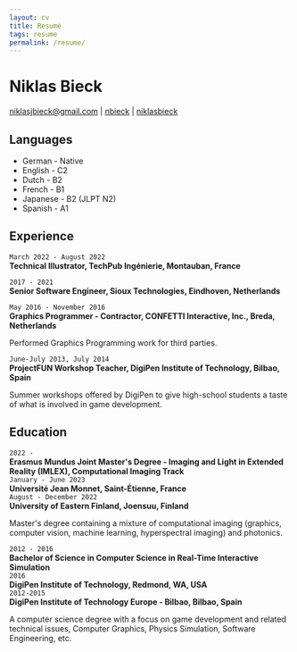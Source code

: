 ```yaml
---
layout: cv
title: Resumé
tags: resume
permalink: /resume/
---
```

# Niklas Bieck

<div id="webaddress">
<a href="mailto:niklasjbieck@gmail.com">niklasjbieck@gmail.com</a>
|
<i class="fa fa-github"></i> <a href="http://github.com/nbieck">nbieck</a>
|
<i class="fa fa-linkedin"></i> <a href="https://www.linkedin.com/in/niklasbieck/">niklasbieck</a>
</div>

## Languages

* German - Native
* English - C2
* Dutch - B2
* French - B1
* Japanese - B2 (JLPT N2)
* Spanish - A1

## Experience

`March 2022 - August 2022`  
__Technical Illustrator, TechPub Ingénierie, Montauban, France__ 

`2017 - 2021`  
__Senior Software Engineer, Sioux Technologies, Eindhoven, Netherlands__

`May 2016 - November 2016`  
__Graphics Programmer - Contractor, CONFETTI Interactive, Inc., Breda, Netherlands__

Performed Graphics Programming work for third parties.

`June-July 2013, July 2014`  
__ProjectFUN Workshop Teacher, DigiPen Institute of Technology, Bilbao, Spain__

Summer workshops offered by DigiPen to give high-school students a taste of what is involved in game development. 

## Education

`2022 - `  
__Erasmus Mundus Joint Master's Degree - Imaging and Light in Extended Reality (IMLEX), Computational Imaging Track__    
`January - June 2023`   
__Université Jean Monnet, Saint-Étienne, France__    
`August - December 2022`    
__University of Eastern Finland, Joensuu, Finland__

Master's degree containing a mixture of computational imaging (graphics, computer vision, machine learning, hyperspectral imaging) and photonics.

`2012 - 2016`  
__Bachelor of Science in Computer Science in Real-Time Interactive Simulation__  
`2016`  
__DigiPen Institute of Technology, Redmond, WA, USA__  
`2012-2015`  
__DigiPen Institute of Technology Europe - Bilbao, Bilbao, Spain__

A computer science degree with a focus on game development and related technical issues, Computer Graphics, Physics Simulation, Software Engineering, etc.